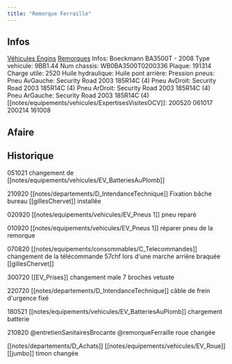```yaml
---
title: "Remorque Ferraille"
---
```


## Infos
[Véhicules Engins](notes/equipements/vehicules/L_VehiculesEngins.md) [Remorques](notes/equipements/vehicules/C_Remorques.md)
Infos: Boeckmann BA3500T - 2008
Type vehicule: 9BB1.44
Num chassis: WB0BA3500T0200336
Plaque: 191314
Charge utile: 2520
Huile hydraulique:
Huile pont arrière:
Pression pneus:
Pneu AvGauche: Security Road 2003 185R14C (4)
Pneu AvDroit: Security Road 2003 185R14C (4)
Pneu ArDroit: Security Road 2003 185R14C (4)
Pneu ArGauche: Security Road 2003 185R14C (4)
[[notes/equipements/vehicules/ExpertisesVisitesOCV]]: 200520 061017 200214 161008

## Afaire 

## Historique
051021 changement de [[notes/equipements/vehicules/EV_BatteriesAuPlomb]]

210920 [[notes/departements/D_IntendanceTechnique]] Fixation bâche bureau [[gillesChervet]] installée

020920 [[notes/equipements/vehicules/EV_Pneus 1]] pneu reparé

010920 [[notes/equipements/vehicules/EV_Pneus 1]] réparer pneu de la remorque

070820 [[notes/equipements/consommables/C_Telecommandes]] changement de la télécommande 57chf lors d'une marche arrière braquée [[gillesChervet]]

300720 [[EV_Prises]] changement male 7 broches vetuste

220720 [[notes/departements/D_IntendanceTechnique]] câble de frein d'urgence fixé

180521 [[notes/equipements/vehicules/EV_BatteriesAuPlomb]] chargement batterie

210820 @entretienSanitairesBrocante @remorqueFerraille roue changée

[[notes/departements/D_Achats]] [[notes/equipements/vehicules/EV_Roue]] [[jumbo]] timon changée